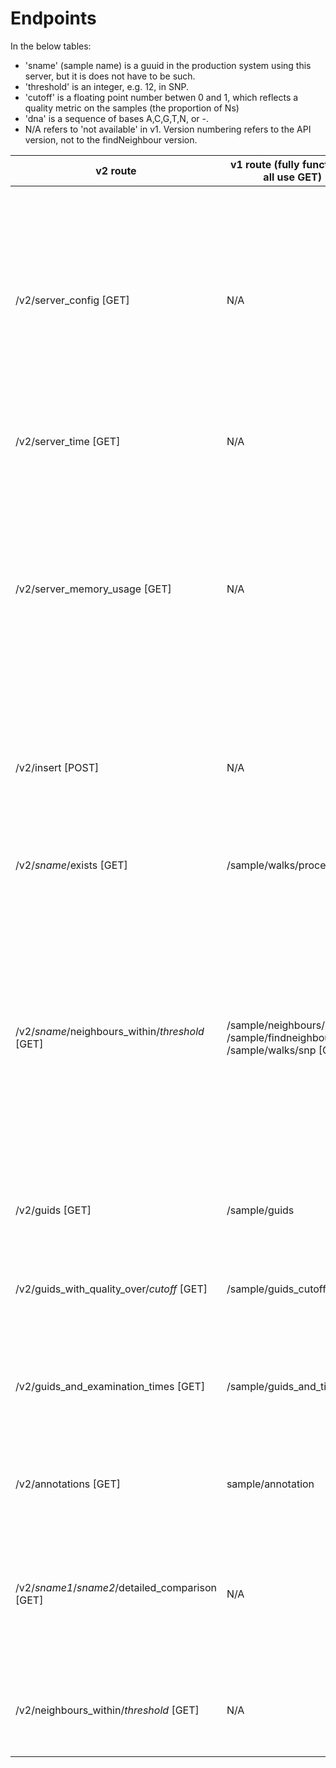 Endpoints
=========

In the below tables:
* 'sname' (sample name) is a guuid in the production system using this server, but it is does not have to be such.
* 'threshold' is an integer, e.g. 12, in SNP.
* 'cutoff' is a floating point number betwen 0 and 1, which reflects a quality metric on the samples (the proportion of Ns)
* 'dna' is a sequence of bases A,C,G,T,N, or -.
* N/A refers to 'not available' in v1.
Version numbering refers to the API version, not to the findNeighbour version.


v2 route | v1 route (fully functional, all use GET) |  XMLRPC Endpoint | Function | Example responses | Note | cf. EW1 | 
--- | --- | ---      | ---      | ---               | --- | ---  |
/v2/server_config [GET] | N/A | server_config | returns the server config file | {"DESCRIPTION":"A test server operating in on localhost for tb testing","PORT":8184, "IP":"127.0.0.1",  ...., "LOGLEVEL":"INFO"	} | Allows identification of what server is on what port; however, may contain highly sensitive internal information, including database passwords; disable outside a trusted setting | New in findNeighbour2 |
/v2/server_time [GET] | N/A | server time | returns the server's internal time | {"server_time": "2017-04-27T11:51:35.771625"} | Mainly useful to test server availability | New in findNeighbour2
/v2/server_memory_usage [GET] | N/A | server_memory_usage | returns memory usage by the server process |{"memory_units": "bytes", "maximum_resident_set_size": 34840052, "note": "Values are as returned by the python3 resource module for the server process only.  Please see https://docs.python.org/3/library/resource.html for more information"} |  Memory used by other processes e.g. databases is not included.  The statistic returned is the 'maximum ever' memory usage by the server.  Current memory usage may be smaller. | New in findNeighbour2 |
/v2/insert [POST] | N/A	| insert | inserts a sample called *sname* containing a mapped DNA sequence *dna* | ['OK'] | Parameters are in *italics*.  Please see docs for example client code to use the xmlrpc server. | Identical XMLRPC method in both versions; RESTful endpoint exposed in findNeighbour2  
/v2/*sname*/exists [GET] | /sample/walks/processed | exist_sample | check whether the sample identified by sname *sname* exists in the server.  | {'True'} or {'False'} |  Only snames are accepted as identifiers | Identical query and response from both versions |
/v2/*sname*/neighbours_within/*threshold* [GET] | /sample/neighbours/ /sample/findneighbour/snp/ /sample/walks/snp [GET] | query_get_value_snp_filter | identify *sname*'s neighbours closer than *threshold* iff the neighbours have a quality score more than *quality_cutoff*.  If *quality_cutoff* is not supplied, 0.85 is used.  Two *format*s are possible, 1 and 2.  1 is the default, and is compatible with Elephantwalk1. | Format 1:  ["OK", [["fc3b2c0b-1886-4ff9-8d67-6d6f7674a910"], ["b1a2bfa3-3609-46ad-be8b-3dc059722128"]]] or ['Bad', 'bad sequence'];  Format 2:  ["OK", [["fc3b2c0b-1886-4ff9-8d67-6d6f7674a910", 2, 28701, 29410, 34433], ["b1a2bfa3-3609-46ad-be8b-3dc059722128", 2, 33687, 29410, 39088]]] or ['Bad','bad sequence'] | -  | Use *format*=1 (or omit a *format* parameter) for compatibility with EW1.  EW2 returns, if *format* = 2, additional information related to Ns in sequences. |
/v2/guids [GET] | /sample/guids  | get_all_guids | list of snames in the server | [ {"guid": "7b2a6689-add4-4795-8955-7a56d48710e6"}, .... , {"guid": "987ee0ba-c65a-4747-9419-42c0dfc3909d"}, {"guid": "dd14c0fd-12bb-472c-9917-c66cd28631e7"}, {"guid": "8667eca5-ba7f-4aa2-8df0-4e1f36689b49"}]] | - | Identical in both versions |
/v2/guids_with_quality_over/*cutoff* [GET] | /sample/guids_cutoff | get_all_filtered_guids | list of guids in the server with quality score (proportion of Ns) more than *cutoff*  | ["3564e811-380e-43be-9455-54ad5081ba0b", "4681f9ae-aa1f-4dc0-97cb-3bfaed5de812", ... , "c759c44d-9072-436c-8de5-59ab70f0d82b", "4ae516cc-eeef-40ea-806c-4f35a3860e4d"] | - | Identical in both versions |
/v2/guids_and_examination_times [GET] | /sample/guids_and_time | get_all_guids_examination_time | list of all snames on the server and their examination times  | {"sname": "987ee0ba-c65a-4747-9419-42c0dfc3909d", "examinationTime": "2017-04-12T02:20:06.296760"}, {"sname": "dd14c0fd-12bb-472c-9917-c66cd28631e7", "examinationTime": "2017-04-12T02:20:09.573247"}, {"sname": "8667eca5-ba7f-4aa2-8df0-4e1f36689b49", "examinationTime": "2017-04-12T02:20:12.275453"}] | - | Identical in both versions |
/v2/annotations [GET] | sample/annotation  | get_all_annotations | all meta data on all samples | json object containing a list of sname: metadata dictionaries | Returned object is large, and query is relatively slow. | Identical between both versions | 
/v2/*sname1*/*sname2*/detailed_comparison [GET] | N/A | query_get_detail | returns positions of variation between *sname1* and *sname2* | json object containing positions of variation in both samples | Query is fast ( ~ 50msec per comparison), and includes information on all variation between the two sequences | New in FindNeighbour2. | 
/v2/neighbours_within/*threshold*  [GET] | N/A | get_all_values | returns pairs of samples whose snp difference is less than or equal to *threshold* | json object containing pairs of samples, and the distance between them |  | Identical between both versions | 
